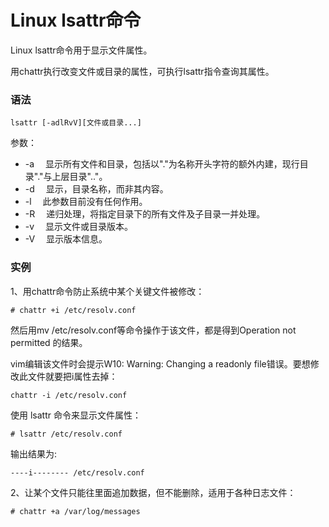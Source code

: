# Linux lsattr命令

Linux lsattr命令用于显示文件属性。

用chattr执行改变文件或目录的属性，可执行lsattr指令查询其属性。

### 语法

    lsattr [-adlRvV][文件或目录...]

参数：

- -a 　显示所有文件和目录，包括以"."为名称开头字符的额外内建，现行目录"."与上层目录".."。
- -d 　显示，目录名称，而非其内容。
- -l 　此参数目前没有任何作用。
- -R 　递归处理，将指定目录下的所有文件及子目录一并处理。
- -v 　显示文件或目录版本。
- -V 　显示版本信息。

### 实例

1、用chattr命令防止系统中某个关键文件被修改：

    # chattr +i /etc/resolv.conf
    

然后用mv /etc/resolv.conf等命令操作于该文件，都是得到Operation not permitted 的结果。

vim编辑该文件时会提示W10: Warning: Changing a readonly file错误。要想修改此文件就要把i属性去掉：

    chattr -i /etc/resolv.conf
    

使用 lsattr 命令来显示文件属性：

    # lsattr /etc/resolv.conf
    

输出结果为:

    ----i-------- /etc/resolv.conf
    

2、让某个文件只能往里面追加数据，但不能删除，适用于各种日志文件：

    # chattr +a /var/log/messages
    